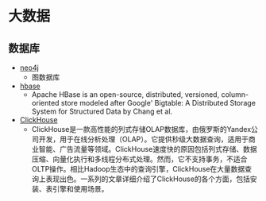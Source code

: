 # 大数据

## 数据库
 - [neo4j](https://github.com/neo4j/neo4j)
    - 图数据库
 - [hbase](https://github.com/apache/hbase)
    - Apache HBase is an open-source, distributed, versioned, column-oriented store modeled after Google' Bigtable: A Distributed Storage System for Structured Data by Chang et al.
 - [ClickHouse](https://github.com/ClickHouse/ClickHouse)
    - ClickHouse是一款高性能的列式存储OLAP数据库，由俄罗斯的Yandex公司开发，用于在线分析处理（OLAP）。它提供秒级大数据查询，适用于商业智能、广告流量等领域。ClickHouse速度快的原因包括列式存储、数据压缩、向量化执行和多线程分布式处理。然而，它不支持事务，不适合OLTP操作。相比Hadoop生态中的查询引擎，ClickHouse在大量数据查询上表现出色。一系列的文章详细介绍了ClickHouse的各个方面，包括安装、表引擎和使用场景。